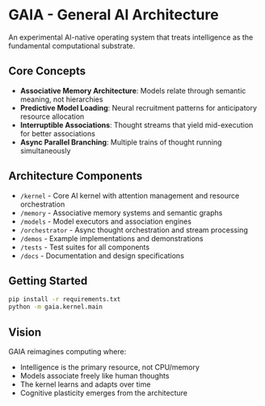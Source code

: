 # GAIA - General AI Architecture

An experimental AI-native operating system that treats intelligence as the fundamental computational substrate.

## Core Concepts

- **Associative Memory Architecture**: Models relate through semantic meaning, not hierarchies
- **Predictive Model Loading**: Neural recruitment patterns for anticipatory resource allocation  
- **Interruptible Associations**: Thought streams that yield mid-execution for better associations
- **Async Parallel Branching**: Multiple trains of thought running simultaneously

## Architecture Components

- `/kernel` - Core AI kernel with attention management and resource orchestration
- `/memory` - Associative memory systems and semantic graphs
- `/models` - Model executors and association engines
- `/orchestrator` - Async thought orchestration and stream processing
- `/demos` - Example implementations and demonstrations
- `/tests` - Test suites for all components
- `/docs` - Documentation and design specifications

## Getting Started

```bash
pip install -r requirements.txt
python -m gaia.kernel.main
```

## Vision

GAIA reimagines computing where:
- Intelligence is the primary resource, not CPU/memory
- Models associate freely like human thoughts
- The kernel learns and adapts over time
- Cognitive plasticity emerges from the architecture